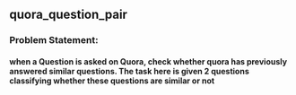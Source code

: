 ## quora_question_pair

### Problem Statement:
#### when a Question is asked on Quora, check whether quora has previously answered similar questions. The task here is given 2 questions classifying whether these questions are similar or not
